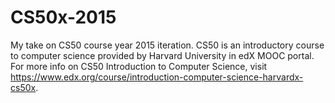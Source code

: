# CS50x-2015
My take on CS50 course year 2015 iteration. CS50 is an introductory course to computer science provided by Harvard University in edX MOOC portal. For more info on CS50 Introduction to Computer Science, visit https://www.edx.org/course/introduction-computer-science-harvardx-cs50x.
